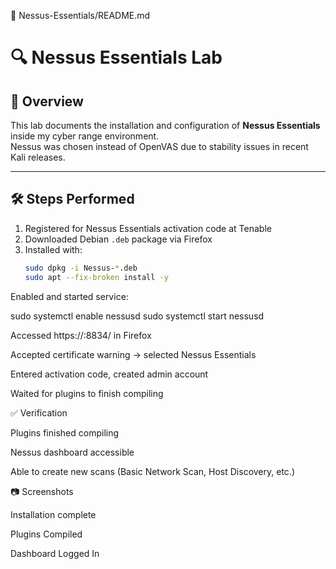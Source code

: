 📂 Nessus-Essentials/README.md
# 🔍 Nessus Essentials Lab

## 📌 Overview
This lab documents the installation and configuration of **Nessus Essentials** inside my cyber range environment.  
Nessus was chosen instead of OpenVAS due to stability issues in recent Kali releases.

---

## 🛠️ Steps Performed
1. Registered for Nessus Essentials activation code at Tenable
2. Downloaded Debian `.deb` package via Firefox
3. Installed with:
   ```bash
   sudo dpkg -i Nessus-*.deb
   sudo apt --fix-broken install -y


Enabled and started service:

sudo systemctl enable nessusd
sudo systemctl start nessusd


Accessed https://<ip>:8834/ in Firefox

Accepted certificate warning → selected Nessus Essentials

Entered activation code, created admin account

Waited for plugins to finish compiling

✅ Verification

Plugins finished compiling

Nessus dashboard accessible

Able to create new scans (Basic Network Scan, Host Discovery, etc.)

📷 Screenshots

Installation complete


Plugins Compiled


Dashboard Logged In
